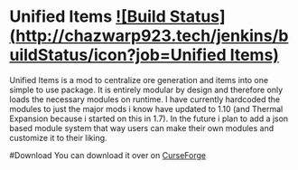# Unified Items  [![Build Status](http://chazwarp923.tech/jenkins/buildStatus/icon?job=Unified Items)](http://chazwarp923.tech/jenkins/job/Unified%20Items/)
Unified Items is a mod to centralize ore generation and items into one simple to use package.
It is entirely modular by design and therefore only loads the necessary modules on runtime.
I have currently hardcoded the modules to just the major mods i know have updated to 1.10 (and Thermal Expansion because i started on this in 1.7).
In the future i plan to add a json based module system that way users can make their own modules and customize it to their liking.

#Download
You can download it over on [CurseForge](http://minecraft.curseforge.com/projects/unified-items)
